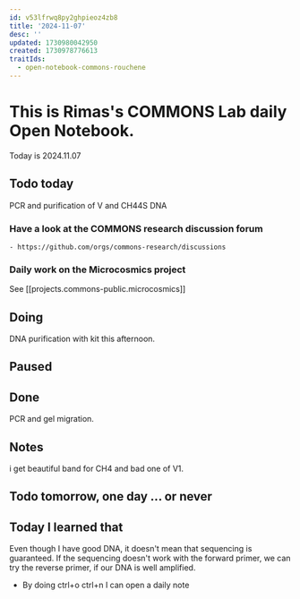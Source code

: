 ```yaml
---
id: v53lfrwq8py2ghpieoz4zb8
title: '2024-11-07'
desc: ''
updated: 1730980042950
created: 1730978776613
traitIds:
  - open-notebook-commons-rouchene
---
```




# This is Rimas's COMMONS Lab daily Open Notebook.

Today is 2024.11.07

## Todo today
PCR and purification of V and CH44S DNA 

### Have a look at the COMMONS research discussion forum
    - https://github.com/orgs/commons-research/discussions

### Daily work on the Microcosmics project 

See [[projects.commons-public.microcosmics]]


###


###

## Doing
DNA purification with kit this afternoon.

## Paused

## Done
PCR and gel migration.

## Notes
i get beautiful band for CH4 and bad one of V1. 

## Todo tomorrow, one day ... or never 



###
###


## Today I learned that
Even though I have good DNA, it doesn't mean that sequencing is guaranteed. 
If the sequencing doesn't work with the forward primer, we can try the reverse primer, if our DNA is well amplified. 

- By doing ctrl+o ctrl+n I can open a daily note 